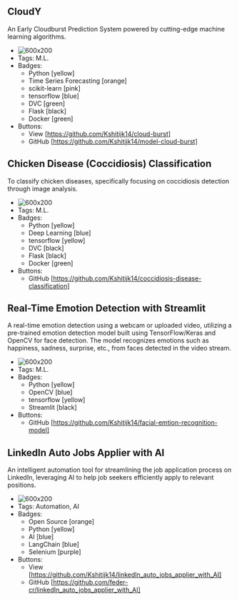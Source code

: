## CloudY
An Early Cloudburst Prediction System powered by cutting-edge machine learning algorithms.
- ![600x200](assets\projects\CloudY.png)
- Tags: M.L.
- Badges: 
  - Python [yellow]
  - Time Series Forecasting [orange]
  - scikit-learn [pink]
  - tensorflow [blue]
  - DVC [green]
  - Flask [black]
  - Docker [green]
- Buttons:
  - View [https://github.com/Kshitijk14/cloud-burst]
  - GitHub [https://github.com/Kshitijk14/model-cloud-burst]

## Chicken Disease (Coccidiosis) Classification
To classify chicken diseases, specifically focusing on coccidiosis detection through image analysis.
- ![600x200](assets\projects\Chicken_disease.png)
- Tags: M.L.
- Badges: 
  - Python [yellow]
  - Deep Learning [blue]
  - tensorflow [yellow]
  - DVC [black]
  - Flask [black]
  - Docker [green]
- Buttons:
  - GitHub [https://github.com/Kshitijk14/coccidiosis-disease-classification]

## Real-Time Emotion Detection with Streamlit
A real-time emotion detection using a webcam or uploaded video, utilizing a pre-trained emotion detection model built using TensorFlow/Keras and OpenCV for face detection. The model recognizes emotions such as happiness, sadness, surprise, etc., from faces detected in the video stream.
- ![600x200](assets\projects\Facial_emotion.png)
- Tags: M.L.
- Badges: 
  - Python [yellow]
  - OpenCV [blue]
  - tensorflow [yellow]
  - Streamlit [black]
- Buttons:
  - GitHub [https://github.com/Kshitijk14/facial-emtion-recognition-model]

## LinkedIn Auto Jobs Applier with AI
An intelligent automation tool for streamlining the job application process on LinkedIn, leveraging AI to help job seekers efficiently apply to relevant positions.
- ![600x200](assets/projects/AIHawk.png)
- Tags: Automation, AI
- Badges:
  - Open Source [orange]
  - Python [yellow]
  - AI [blue]
  - LangChain [blue]
  - Selenium [purple]
- Buttons:
  - View [https://github.com/Kshitijk14/linkedIn_auto_jobs_applier_with_AI]
  - GitHub [https://github.com/feder-cr/linkedIn_auto_jobs_applier_with_AI]